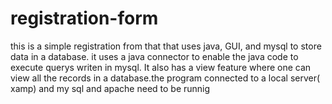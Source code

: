 # registration-form
this is a simple registration from that that uses java, GUI, and mysql to store data in a database. it uses  a java connector to enable the java code to execute querys writen in mysql. It also has a view feature where one can view all the records in a database.the program  connected to a local server( xamp) and my sql and apache need to be runnig
